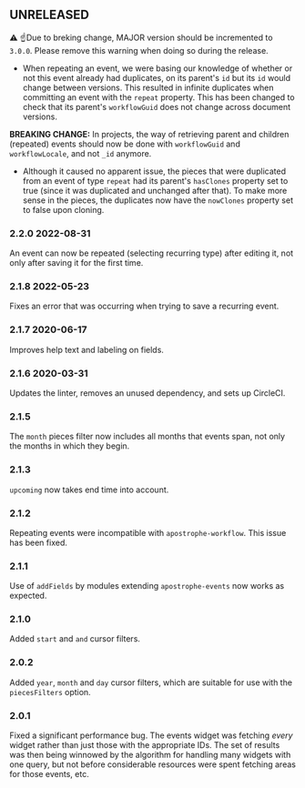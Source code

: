 ## UNRELEASED

⚠️ ☝️Due to breking change, MAJOR version should be incremented to `3.0.0`. Please remove this warning when doing so during the release.

* When repeating an event, we were basing our knowledge of whether or not this event already had duplicates, on its parent's `id` but its `id` would change between versions. This resulted in infinite duplicates when committing an event with the `repeat` property. This has been changed to check that its parent's `workflowGuid` does not change across document versions.

**BREAKING CHANGE:** In projects, the way of retrieving parent and children (repeated) events should now be done with `workflowGuid` and `workflowLocale`, and not `_id` anymore.

* Although it caused no apparent issue, the pieces that were duplicated from an event of type `repeat` had its parent's `hasClones` property set to true (since it was duplicated and unchanged after that). To make more sense in the pieces, the duplicates now have the `nowClones` property set to false upon cloning.

### 2.2.0 2022-08-31

An event can now be repeated (selecting recurring type) after editing it, not only after saving it for the first time.

### 2.1.8 2022-05-23

Fixes an error that was occurring when trying to save a recurring event.

### 2.1.7 2020-06-17

Improves help text and labeling on fields.

### 2.1.6 2020-03-31

Updates the linter, removes an unused dependency, and sets up CircleCI.

### 2.1.5

The `month` pieces filter now includes all months that events span, not only the months in which they begin.

### 2.1.3

`upcoming` now takes end time into account.

### 2.1.2

Repeating events were incompatible with `apostrophe-workflow`. This issue has been fixed.

### 2.1.1

Use of `addFields` by modules extending `apostrophe-events` now works as expected.

### 2.1.0

Added `start` and `and` cursor filters.

### 2.0.2

Added `year`, `month` and `day` cursor filters, which are suitable for use with the `piecesFilters` option.

### 2.0.1

Fixed a significant performance bug. The events widget was fetching *every* widget rather than just those with the appropriate IDs. The set of results was then being winnowed by the algorithm for handling many widgets with one query, but not before considerable resources were spent fetching areas for those events, etc.
